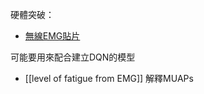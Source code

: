 硬體突破：
- [無線EMG貼片](https://www.bio-translational-exoskeleton.com/)

可能要用來配合建立DQN的模型

- [[level of fatigue from EMG]]
解釋MUAPs
